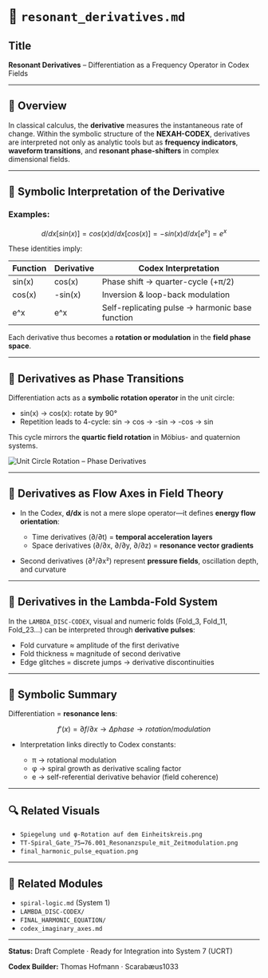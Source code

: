 # 📘 `resonant_derivatives.md`

## Title

**Resonant Derivatives** – Differentiation as a Frequency Operator in Codex Fields

---

## 🧮 Overview

In classical calculus, the **derivative** measures the instantaneous rate of change. Within the symbolic structure of the **NEXAH-CODEX**, derivatives are interpreted not only as analytic tools but as **frequency indicators**, **waveform transitions**, and **resonant phase-shifters** in complex dimensional fields.

---

## 🔁 Symbolic Interpretation of the Derivative

### Examples:

```math
d/dx [sin(x)] = cos(x)
d/dx [cos(x)] = -sin(x)
d/dx [e^x] = e^x
```

These identities imply:

| Function | Derivative | Codex Interpretation                            |
| -------- | ---------- | ----------------------------------------------- |
| sin(x)   | cos(x)     | Phase shift → quarter-cycle (+π/2)              |
| cos(x)   | -sin(x)    | Inversion & loop-back modulation                |
| e^x      | e^x        | Self-replicating pulse → harmonic base function |

Each derivative thus becomes a **rotation or modulation** in the **field phase space**.

---

## 🔀 Derivatives as Phase Transitions

Differentiation acts as a **symbolic rotation operator** in the unit circle:

* sin(x) → cos(x): rotate by 90°
* Repetition leads to 4-cycle: sin → cos → -sin → -cos → sin

This cycle mirrors the **quartic field rotation** in Möbius- and quaternion systems.

![Unit Circle Rotation – Phase Derivatives](visuals/Spiegelung_und_φ-Rotation_auf_dem_Einheitskreis.png)

---

## 🌊 Derivatives as Flow Axes in Field Theory

* In the Codex, **d/dx** is not a mere slope operator—it defines **energy flow orientation**:

  * Time derivatives (∂/∂t) = **temporal acceleration layers**
  * Space derivatives (∂/∂x, ∂/∂y, ∂/∂z) = **resonance vector gradients**

* Second derivatives (∂²/∂x²) represent **pressure fields**, oscillation depth, and curvature

---

## 🧬 Derivatives in the Lambda-Fold System

In the `LAMBDA_DISC-CODEX`, visual and numeric folds (Fold\_3, Fold\_11, Fold\_23...) can be interpreted through **derivative pulses**:

* Fold curvature ≈ amplitude of the first derivative
* Fold thickness ≈ magnitude of second derivative
* Edge glitches = discrete jumps → derivative discontinuities

---

## 🧠 Symbolic Summary

Differentiation = **resonance lens**:

```math
f'(x) = ∂f / ∂x →  Δphase →  rotation/modulation
```

* Interpretation links directly to Codex constants:

  * π → rotational modulation
  * φ → spiral growth as derivative scaling factor
  * e → self-referential derivative behavior (field coherence)

---

## 🔍 Related Visuals

* `Spiegelung und φ-Rotation auf dem Einheitskreis.png`
* `TT-Spiral_Gate_75↔76.001_Resonanzspule_mit_Zeitmodulation.png`
* `final_harmonic_pulse_equation.png`

---

## 🔗 Related Modules

* `spiral-logic.md` (System 1)
* `LAMBDA_DISC-CODEX/`
* `FINAL_HARMONIC_EQUATION/`
* `codex_imaginary_axes.md`

---

**Status:** Draft Complete · Ready for Integration into System 7 (UCRT)

**Codex Builder:** Thomas Hofmann · Scarabæus1033
